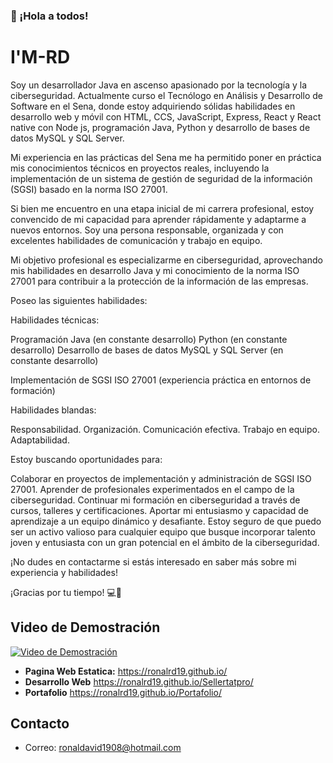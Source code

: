### 👋 ¡Hola a todos!

<!--
**ronalRD19/ronalRD19** is a ✨ _special_ ✨ repository because its `README.md` (this file) appears on your GitHub profile.

Here are some ideas to get you started:

- 🔭 I’m currently working on ...
- 🌱 I’m currently learning ...
- 👯 I’m looking to collaborate on ...
- 🤔 I’m looking for help with ...
- 💬 Ask me about ...
- 📫 How to reach me: ...
- 😄 Pronouns: ...
- ⚡ Fun fact: ...
-->
# I'M-RD

Soy un desarrollador Java en ascenso apasionado por la tecnología y la ciberseguridad. Actualmente curso el Tecnólogo en Análisis y Desarrollo de Software en el Sena, donde estoy adquiriendo sólidas habilidades en desarrollo web y móvil con HTML, CCS, JavaScript, Express, React y React native con Node js, programación Java, Python y desarrollo de bases de datos MySQL y SQL Server. 

Mi experiencia en las prácticas del Sena me ha permitido poner en práctica mis conocimientos técnicos en proyectos reales, incluyendo la implementación de un sistema de gestión de seguridad de la información (SGSI) basado en la norma ISO 27001.

Si bien me encuentro en una etapa inicial de mi carrera profesional, estoy convencido de mi capacidad para aprender rápidamente y adaptarme a nuevos entornos. Soy una persona responsable, organizada y con excelentes habilidades de comunicación y trabajo en equipo.

Mi objetivo profesional es especializarme en ciberseguridad, aprovechando mis habilidades en desarrollo Java y mi conocimiento de la norma ISO 27001 para contribuir a la protección de la información de las empresas.

Poseo las siguientes habilidades:

Habilidades técnicas:

Programación Java (en constante desarrollo)
Python (en constante desarrollo)
Desarrollo de bases de datos MySQL y SQL Server (en constante desarrollo)

Implementación de SGSI ISO 27001 (experiencia práctica en entornos de formación)

Habilidades blandas:

Responsabilidad.
Organización.
Comunicación efectiva.
Trabajo en equipo.
Adaptabilidad.

Estoy buscando oportunidades para:

Colaborar en proyectos de implementación y administración de SGSI ISO 27001.
Aprender de profesionales experimentados en el campo de la ciberseguridad.
Continuar mi formación en ciberseguridad a través de cursos, talleres y certificaciones.
Aportar mi entusiasmo y capacidad de aprendizaje a un equipo dinámico y desafiante.
Estoy seguro de que puedo ser un activo valioso para cualquier equipo que busque incorporar talento joven y entusiasta con un gran potencial en el ámbito de la ciberseguridad.

¡No dudes en contactarme si estás interesado en saber más sobre mi experiencia y habilidades!

¡Gracias por tu tiempo! 💻🚀 

## Video de Demostración

[![Video de Demostración](/gif/web.jpg)](https://youtu.be/WIsAVPk44Xo)


- **Pagina Web Estatica:** https://ronalrd19.github.io/
- **Desarrollo Web** https://ronalrd19.github.io/Sellertatpro/ 
- **Portafolio** https://ronalrd19.github.io/Portafolio/

## Contacto

- Correo: ronaldavid1908@hotmail.com 
  

